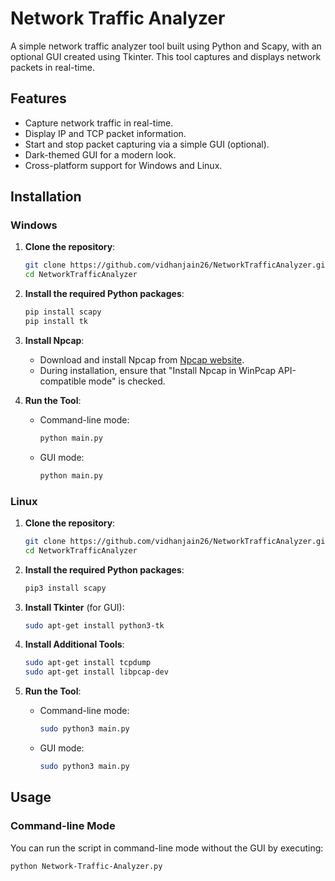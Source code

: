 # Network Traffic Analyzer

A simple network traffic analyzer tool built using Python and Scapy, with an optional GUI created using Tkinter. This tool captures and displays network packets in real-time.

## Features

- Capture network traffic in real-time.
- Display IP and TCP packet information.
- Start and stop packet capturing via a simple GUI (optional).
- Dark-themed GUI for a modern look.
- Cross-platform support for Windows and Linux.

## Installation

### **Windows**

1. **Clone the repository**:

    ```bash
    git clone https://github.com/vidhanjain26/NetworkTrafficAnalyzer.git
    cd NetworkTrafficAnalyzer
    ```

2. **Install the required Python packages**:

    ```bash
    pip install scapy
    pip install tk
    ```

3. **Install Npcap**:
   
   - Download and install Npcap from [Npcap website](https://nmap.org/npcap/#download).
   - During installation, ensure that "Install Npcap in WinPcap API-compatible mode" is checked.

4. **Run the Tool**:

    - Command-line mode:
      ```bash
      python main.py
      ```

    - GUI mode:
      ```bash
      python main.py
      ```

### **Linux**

1. **Clone the repository**:

    ```bash
    git clone https://github.com/vidhanjain26/NetworkTrafficAnalyzer.git
    cd NetworkTrafficAnalyzer
    ```

2. **Install the required Python packages**:

    ```bash
    pip3 install scapy
    ```

3. **Install Tkinter** (for GUI):

    ```bash
    sudo apt-get install python3-tk
    ```

4. **Install Additional Tools**:

    ```bash
    sudo apt-get install tcpdump
    sudo apt-get install libpcap-dev
    ```

5. **Run the Tool**:

    - Command-line mode:
      ```bash
      sudo python3 main.py
      ```

    - GUI mode:
      ```bash
      sudo python3 main.py
      ```

## Usage

### **Command-line Mode**

You can run the script in command-line mode without the GUI by executing:

```bash
python Network-Traffic-Analyzer.py
